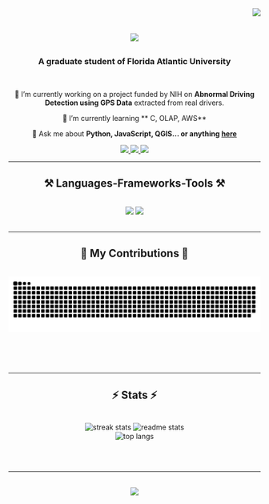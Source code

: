 <img align="right" src="https://visitor-badge.laobi.icu/badge?page_id=salesp07.fiifijay" />

<h1 align="center">
    <img src="https://readme-typing-svg.herokuapp.com/?font=Righteous&size=35&center=true&vCenter=true&width=500&height=70&duration=4000&lines=Hi+There!+👋;+I'm+Charles+Boateng;" />
</h1>

<h3 align="center">A graduate student of Florida Atlantic University </h3>

<br/>

<div align="center">
 
 🔭 I’m currently working on a project funded by NIH on **Abnormal Driving Detection using GPS Data** extracted from real drivers.
 
 🌱 I’m currently learning ** C, OLAP, AWS**

💬 Ask me about **Python, JavaScript, QGIS... or anything [here](https://github.com/fiifjay/fiifijay/issues)**

 </div>
 
<div align="center"> 
  <a href="mailto:cboateng2023@fau.edu">
    <img src="https://img.shields.io/badge/Gmail-333333?style=for-the-badge&logo=gmail&logoColor=red" />
  </a>
  <a href="https://linkedin.com/in/fiifijay360" target="_blank">
    <img src="https://img.shields.io/badge/LinkedIn-0077B5?style=for-the-badge&logo=linkedin&logoColor=white" target="_blank" />
  </a>
  <a href="https://fiifijay.github.io" target="_blank">
     <img src="https://img.shields.io/badge/Portfolio-FF5722?style=for-the-badge&logo=todoist&logoColor=white" target="_blank" /> <!-- sqlite, safari, google-chrome are other good icon options -->
  </a>
</div>

 <hr/>
 
<h2 align="center">⚒️ Languages-Frameworks-Tools ⚒️</h2>
<br/>
<div align="center">
    <img src="https://skillicons.dev/icons?i=react,bootstrap,html,css,vscode,github,figma,git,postgis" />
    <img src="https://skillicons.dev/icons?i=python,javascript,typescript,,java,oracle" /><br>
</div>

<br/>
<hr/>

<div align="center">
  <h2>🐍 My Contributions 🐍</h2>
  <br>
  <img alt="snake eating my contributions" src="https://raw.githubusercontent.com/fiifijay/fiifijay/output/github-contribution-grid-snake.svg" />
  
  <br/><br/><br/>
</div>

<hr/>

<h2 align="center">⚡ Stats ⚡</h2>
<br>
<div align=center>
  <img width=390 src="https://streak-stats.demolab.com/?user=fiifijay&count_private=true&theme=react&border_radius=10" alt="streak stats"/>
  <img width=390 src="https://github-readme-stats.vercel.app/api?username=fiifijay&count_private=true&show_icons=true&theme=react&rank_icon=github&border_radius=10" alt="readme stats" />
  <br/>
  <img width=325 align="center" src="https://github-readme-stats.vercel.app/api/top-langs/?username=fiifijay&hide=HTML,CSS&langs_count=8&layout=compact&theme=react&border_radius=10&size_weight=0.5&count_weight=0.5&exclude_repo=github-readme-stats" alt="top langs" />
</div>

<br/><br/>

<hr/>

<br/>

<div align="center">
    <a href="https://linkedin.com/in/fiifijay360" target="_blank"><img src="https://readme-typing-svg.herokuapp.com/?font=Righteous&size=25&center=true&vCenter=true&width=500&height=70&duration=4000&lines=Thanks+for+passing+by!+✌️;+Lets+connect+on+Linkedin!;"></a>
</div>

<br/>
